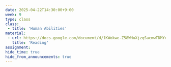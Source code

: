 ```yaml
---
date: 2025-04-22T14:30:00+9:00
week: 9
type: class
class:
 - title: 'Human Abilities'
material:
 - url: https://docs.google.com/document/d/1KWokwe-Z58WHuXjzqSacmwTDMYo2TYakzOIwYXV7wqk/edit?usp=sharing
   title: 'Reading'
assignment: 
hide_time: true
hide_from_announcements: true
---
```

